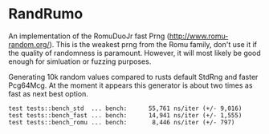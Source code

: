 RandRumo
====

An implementation of the RomuDuoJr fast Prng (http://www.romu-random.org/). This is the weakest prng from the Romu
family, don't use it if the quality of randomness is paramount. However, it will most likely be good enough for
simluation or fuzzing purposes. 

Generating 10k random values compared to rusts default StdRng and faster Pcg64Mcg. At the moment it appears this
generator is about two times as fast as next best option.

```
test tests::bench_std  ... bench:      55,761 ns/iter (+/- 9,016)
test tests::bench_fast ... bench:      14,941 ns/iter (+/- 1,555)
test tests::bench_romu ... bench:       8,446 ns/iter (+/- 797)
```
